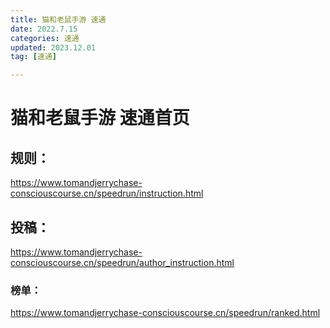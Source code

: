 ```yaml
---
title: 猫和老鼠手游 速通
date: 2022.7.15
categories: 速通
updated: 2023.12.01
tag: [速通]

---
```


# 猫和老鼠手游 速通首页

## 规则：

https://www.tomandjerrychase-consciouscourse.cn/speedrun/instruction.html

## 投稿：

https://www.tomandjerrychase-consciouscourse.cn/speedrun/author_instruction.html

### 榜单：

https://www.tomandjerrychase-consciouscourse.cn/speedrun/ranked.html

